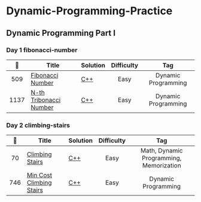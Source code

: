 # Dynamic-Programming-Practice

## Dynamic Programming Part I

### Day 1 fibonacci-number
| :strawberry: |   Title  |  Solution  | Difficulty| Tag |
| :----: | ---- | ---- | :----:| :----:|
| 509 | [Fibonacci Number](https://leetcode.com/problems/fibonacci-number/) | [C++](https://github.com/DeepDuke/Leetcode-Solution/tree/master/Algorithms/C++/509-Fibonacci-Number.cpp) | Easy | Dynamic Programming |
| 1137 |  [N-th Tribonacci Number](https://leetcode.com/problems/n-th-tribonacci-number/)  |   [C++](https://github.com/DeepDuke/Leetcode-Solution/tree/master/Algorithms/C++/1137-N-th-Tribonacci-Number.cpp) | Easy |  Dynamic Programming |

### Day 2 climbing-stairs
| :strawberry: |   Title  |  Solution  | Difficulty| Tag |
| :----: | ---- | ---- | :----:| :----:|
| 70 | [Climbing Stairs](https://leetcode.com/problems/climbing-stairs/) | [C++](https://github.com/DeepDuke/Leetcode-Solution/tree/master/Algorithms/C++/70-Climbing-Stairs.cpp) | Easy | Math, Dynamic Programming, Memorization |
| 746 |  [Min Cost Climbing Stairs](https://leetcode.com/problems/min-cost-climbing-stairs/)  |   [C++](https://github.com/DeepDuke/Leetcode-Solution/tree/master/Algorithms/C++/746-Min-Cost-Climbing-Stairs.cpp) | Easy |  Dynamic Programming |
